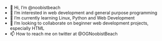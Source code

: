 - 👋 Hi, I’m @noobistbeach
- 👀 I’m interested in web development and general purpose programming
- 🌱 I’m currently learning Linux, Python and Web Development
- 💞️ I’m looking to collaborate on beginner web development projects, especially HTML
- 📫 How to reach me on twitter at @OGNoobistBeach

<!---
noobistbeach/noobistbeach is a ✨ special ✨ repository because its `README.md` (this file) appears on your GitHub profile.
You can click the Preview link to take a look at your changes.
--->
